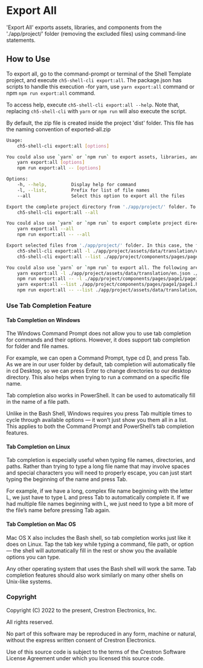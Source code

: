 # Export All

'Export All' exports assets, libraries, and components from the './app/project/' folder (removing the excluded files) using command-line statements.

## How to Use

To export all, go to the command-prompt or terminal of the Shell Template project, and execute `ch5-shell-cli export:all`.
The package.json has scripts to handle this execution -for yarn, use `yarn export:all` command or npm  `npm run export:all` command.

To access help, execute `ch5-shell-cli export:all --help`. Note that, replacing `ch5-shell-cli` with `yarn` or `npm run` will also execute the script.

By default, the zip file is created inside the project 'dist' folder. This file has the naming convention of exported-all.zip

```bash
Usage: 
    ch5-shell-cli export:all [options]

You could also use `yarn` or `npm run` to export assets, libraries, and components. The following are the commands:
    yarn export:all [options]
    npm run export:all -- [options]

Options:
    -h, --help,         Display help for command
    -l, --list,         Prefix for list of file names
    --all               Select this option to export all the files

Export the complete project directory from './app/project/' folder. To achieve this, use the below command:
    ch5-shell-cli export:all --all

You could also use `yarn` or `npm run` to export complete project directory. The following are the commands:
    yarn export:all --all
    npm run export:all -- --all

Export selected files from './app/project/' folder. In this case, the file names are mandatory in the command-prompt. The filename must follow the complete path starting from './app/project/assets/....'. Only file names can be provided here (no folder paths). Multiple file names can be provided in the command-prompt. To achieve this, use the below commands:
    ch5-shell-cli export:all -l ./app/project/assets/data/translation/en.json ./app/project/components/pages/page1/page1.html
    ch5-shell-cli export:all --list ./app/project/components/pages/page1/page1.html ./app/project/assets/scss/_variables.scss

You could also use `yarn` or `npm run` to export all. The following are the commands:
    yarn export:all -l ./app/project/assets/data/translation/en.json ./app/project/components/pages/page1/page1.html
    npm run export:all -- -l ./app/project/components/pages/page1/page1.html ./app/project/assets/scss/_variables.scss
    yarn export:all --list ./app/project/components/pages/page1/page1.html ./app/project/assets/scss/_variables.scss
    npm run export:all -- --list ./app/project/assets/data/translation/en.json ./app/project/components/pages/page1/page1.html

```

### Use Tab Completion Feature

#### Tab Completion on Windows

The Windows Command Prompt does not allow you to use tab completion for commands and their options. However, it does support tab completion for folder and file names.

For example, we can open a Command Prompt, type cd D, and press Tab. As we are in our user folder by default, tab completion will automatically file in cd Desktop, so we can press Enter to change directories to our desktop directory. This also helps when trying to run a command on a specific file name.

Tab completion also works in PowerShell. It can be used to automatically fill in the name of a file path.

Unlike in the Bash Shell, Windows requires you press Tab multiple times to cycle through available options — it won’t just show you them all in a list. This applies to both the Command Prompt and PowerShell’s tab completion features.

#### Tab Completion on Linux

Tab completion is especially useful when typing file names, directories, and paths. Rather than trying to type a long file name that may involve spaces and special characters you will need to properly escape, you can just start typing the beginning of the name and press Tab.

For example, if we have a long, complex file name beginning with the letter L, we just have to type L and press Tab to automatically complete it. If we had multiple file names beginning with L, we just need to type a bit more of the file’s name before pressing Tab again.

#### Tab Completion on Mac OS

Mac OS X also includes the Bash shell, so tab completion works just like it does on Linux. Tap the tab key while typing a command, file path, or option — the shell will automatically fill in the rest or show you the available options you can type.

Any other operating system that uses the Bash shell will work the same. Tab completion features should also work similarly on many other shells on Unix-like systems.


### Copyright

Copyright (C) 2022 to the present, Crestron Electronics, Inc.

All rights reserved.

No part of this software may be reproduced in any form, machine
or natural, without the express written consent of Crestron Electronics.

Use of this source code is subject to the terms of the Crestron Software License Agreement
under which you licensed this source code.